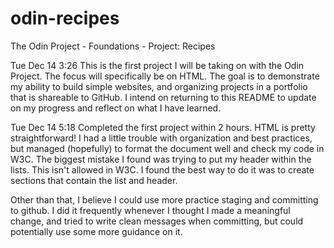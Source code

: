 # odin-recipes

The Odin Project - Foundations - Project: Recipes


Tue Dec 14 3:26
This is the first project I will be taking on with the Odin Project. The focus will specifically be on HTML. The goal is to demonstrate my ability to build simple websites, and organizing projects in a portfolio that is shareable to GitHub. I intend on returning to this README to update on my progress and reflect on what I have learned.

Tue Dec 14 5:18
Completed the first project within 2 hours. HTML is pretty straightforward! I had a little trouble with organization and best practices, but managed (hopefully) to format the document well and check my code in W3C. The biggest mistake I found was trying to put my header within the lists. This isn't allowed in W3C. I found the best way to do it was to create sections that contain the list and header. 

Other than that, I believe I could use more practice staging and committing to github. I did it frequently whenever I thought I made a meaningful change, and tried to write clean messages when committing, but could potentially use some more guidance on it. 